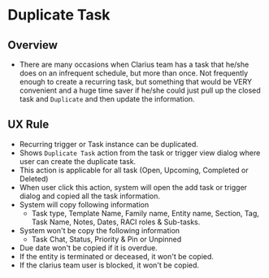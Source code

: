 # Duplicate Task

## Overview

- There are many occasions when Clarius team has a task that he/she does on an infrequent schedule, but more than once. Not frequently enough to create a recurring task, but something that would be VERY convenient and a huge time saver if he/she could just pull up the closed task and `Duplicate` and then update the information.


## UX Rule
- Recurring trigger or Task instance can be duplicated.
- Shows `Duplicate Task` action from the task or trigger view dialog where user can create the duplicate task.
- This action is applicable for all task (Open, Upcoming, Completed or Deleted)
- When user click this action, system will open the add task or trigger dialog and copied all the task information.
- System will copy following information
    - Task type, Template Name, Family name, Entity name, Section, Tag, Task Name, Notes, Dates, RACI roles & Sub-tasks.
- System won't be copy the following information
    - Task Chat, Status, Priority & Pin or Unpinned
- Due date won't be copied if it is overdue.
- If the entity is terminated or deceased, it won't be copied.
- If the clarius team user is blocked, it won't be copied.
